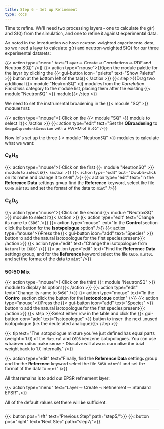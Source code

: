 ```yaml
---
title: Step 6 - Set up Refinement
type: docs
---
```



Time to refine. We'll need two processing layers - one to calculate the g(r) and S(Q) from the simulation, and one to refine it against experimental data.

As noted in the introduction we have neutron-weighted experimental data, so we need a layer to calculate g(r) and neutron-weighted S(Q) for our three experimental datasets:

{{< action type="menu" text="Layer &#8680; Create &#8680; Correlations &#8680; RDF and Neutron S(Q)" />}}
{{< action type="mouse">}}Open the module palette for the layer by clicking the {{< gui-button icon="palette" text="Show Palette" >}} button at the bottom left of the tab{{< /action >}}
{{< step >}}Drag two additional {{< module "NeutronSQ" >}} modules from the _Correlation Functions_ category to the module list, placing them after the existing {{< module "NeutronSQ" >}} module{{< /step >}}

We need to set the instrumental broadening in the {{< module "SQ" >}} module first:

{{< action type="mouse">}}Click on the {{< module "SQ" >}} module to select it{{< /action >}}
{{< action type="edit" text="Set the **QBroadening** to `OmegaDependentGaussian` with a FWHM of `0.02`" />}}

Now let's set up the three {{< module "NeutronSQ" >}} modules to calculate what we want:

### C<sub>6</sub>H<sub>6</sub>

{{< action type="mouse">}}Click on the first {{< module "NeutronSQ" >}} module to select it{{< /action >}}
{{< action type="edit" text="Double-click on its name and change it to `C6H6`" />}}
{{< action type="edit" text="In the **Reference Data** settings group find the **Reference** keyword, select the file `C6H6.mint01` and set the format of the data to `mint`" />}}


### C<sub>6</sub>D<sub>6</sub>

{{< action type="mouse">}}Click on the second {{< module "NeutronSQ" >}} module to select it{{< /action >}}
{{< action type="edit" text="Change its name to `C6D6`" />}}
{{< action type="mouse" text="In the **Control** section click the button for the **Isotopologue** option" />}}
{{< action type="mouse">}}Press the {{< gui-button icon="add" text="Species" >}} button to add the natural isotopologue for the first species present{{< /action >}}
{{< action type="edit" text="Change the isotopologue from `Natural` to `C6D6`" />}}
{{< action type="edit" text="Find the **Reference Data** settings group, and for the **Reference** keyword select the file `C6D6.mint01` and set the format of the data to `mint`" />}}

### 50:50 Mix

{{< action type="mouse">}}Click on the third {{< module "NeutronSQ" >}} module to display its options{{< /action >}}
{{< action type="edit" text="Change its name to `5050`" />}}
{{< action type="mouse" text="In the **Control** section click the button for the **Isotopologue** option" />}}
{{< action type="mouse">}}Press the {{< gui-button icon="add" text="Species" >}} button to add the natural isotopologue for the first species present{{< /action >}}
{{< step >}}Select either row in the table and click the {{< gui-button icon="add" text="Isotopologue" >}} button to insert the next unused isotopologue (i.e. the deuterated analogue){{< /step >}}

{{< tip text="The isotopologue mixture you've just defined has equal parts (weight = 1.0) of the `Natural` and `C6D6` benzene isotopologues. You can use whatever ratios make sense - Dissolve will always normalise the total weight back to 1.0 internally." />}}

{{< action type="edit" text="Finally, find the **Reference Data** settings group and for the **Reference** keyword select the file `5050.mint01` and set the format of the data to `mint`" />}}

All that remains is to add our EPSR refinement layer:

{{< action type="menu" text="Layer &#8680; Create &#8680; Refinement &#8680; Standard EPSR" />}}

All of the default values set there will be sufficient.


* * *
{{< button pos="left" text="Previous Step" path="step5/">}}
{{< button pos="right" text="Next Step" path="step7/">}}
